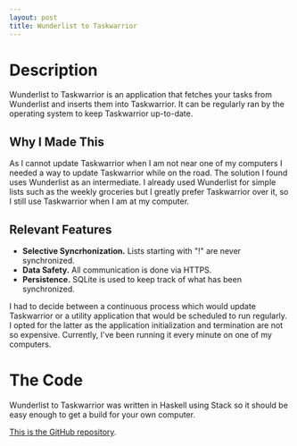 ```yaml
---
layout: post
title: Wunderlist to Taskwarrior
---
```


# Description

Wunderlist to Taskwarrior is an application that fetches your tasks from
Wunderlist and inserts them into Taskwarrior. It can be regularly ran by the
operating system to keep Taskwarrior up-to-date.

## Why I Made This

As I cannot update Taskwarrior when I am not near one of my computers I needed a
way to update Taskwarrior while on the road. The solution I found uses
Wunderlist as an intermediate. I already used Wunderlist for simple lists such
as the weekly groceries but I greatly prefer Taskwarrior over it, so I still use
Taskwarrior when I am at my computer.

## Relevant Features

+ **Selective Syncrhonization.** Lists starting with "!" are never synchronized.
+ **Data Safety.** All communication is done via HTTPS.
+ **Persistence.** SQLite is used to keep track of what has been synchronized.

I had to decide between a continuous process which would update Taskwarrior or a
utility application that would be scheduled to run regularly. I opted for the
latter as the application initialization and termination are not so expensive.
Currently, I've been running it every minute on one of my computers.

# The Code

Wunderlist to Taskwarrior was written in Haskell using Stack so it should be
easy enough to get a build for your own computer.

[This is the GitHub repository](https://github.com/mafagafogigante/wunderlist-to-taskwarrior).
